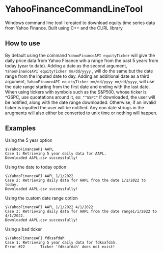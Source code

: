 # YahooFinanceCommandLineTool
Windows command line tool I created to download equity time series data from Yahoo Finance. Built using C++ and the CURL library

## How to use

By default using the command `YahooFinanceAPI equityTicker` will give the daily price data from Yahoo Finance wih a range from the past 5 years from today (year to date). Adding a date as the second argument, `YahooFinanceAPI equityTicker mm/dd/yyyy` , will do the same but the date range from the inputed date to day. Adding an additional date as a third argument, `YahooFinanceAPI equityTicker mm/dd/yyyy mm/dd/yyyy`, will use the date range starting from the first date and ending with the last date. When using tickers with symbols such as the S&P500, whose ticker is ^GSPC, use quoatations around it, ex: `"^GSPC"`
If downloaded, the user will be notified, along with the date range downloaded. Otherwise, if an invalid ticker is inputted the user will be notified. Any non date strings in the arugments will also either be converted to unix time or nothing will happen.

## Examples

Using the 5 year option

```
$\YahooFinanceAPI AAPL
Case 1: Retrieving 5 year daily data for AAPL.
Downloaded AAPL.csv successfully!
```

Using the date to today option

```
$\YahooFinanceAPI AAPL 1/1/2022
Case 2: Retrieving daily data for AAPL from the date 1/1/2022 to today.
Downloaded AAPL.csv successfully!
```

Using the custom date range option

```
$\YahooFinanceAPI AAPL 1/1/2022 4/1/2022
Case 3: Retrieving daily data for AAPL from the date range1/1/2022 to 4/1/2022.
Downloaded AAPL.csv successfully!
```

Using a bad ticker

```
$\YahooFinanceAPI fdksafdah
Case 1: Retrieving 5 year daily data for fdksafdah.
Error #22       Ticker 'fdksafdah' does not exist!
```
